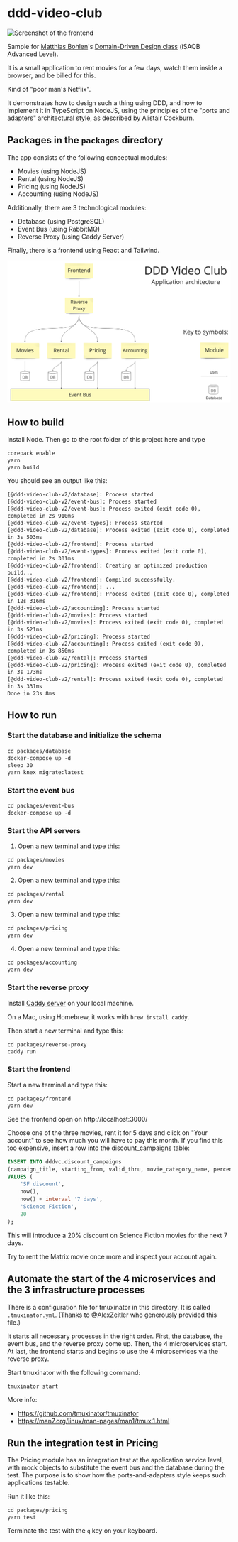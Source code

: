 # ddd-video-club

![Screenshot of the frontend](./docs/screenshot.png)

Sample for [Matthias Bohlen](https://mbohlen.de)'s
[Domain-Driven Design class](https://mbohlen.de/domain-driven-design-cpsa-a/)
(iSAQB Advanced Level).

It is a small application to rent movies for a few days, watch them inside a
browser, and be billed for this.

Kind of "poor man's Netflix".

It demonstrates how to design such a thing using DDD, and how to implement it in TypeScript
on NodeJS, using the principles of the "ports and adapters" architectural style, as described by
Alistair Cockburn.

## Packages in the `packages` directory

The app consists of the following conceptual modules:

- Movies (using NodeJS)
- Rental (using NodeJS)
- Pricing (using NodeJS)
- Accounting (using NodeJS)

Additionally, there are 3 technological modules:

- Database (using PostgreSQL)
- Event Bus (using RabbitMQ)
- Reverse Proxy (using Caddy Server)

Finally, there is a frontend using React and Tailwind.

![Application architecture](./docs/application-architecture.png)

## How to build

Install Node. Then go to the root folder of this project here and type

```
corepack enable
yarn
yarn build
```

You should see an output like this:

```
[@ddd-video-club-v2/database]: Process started
[@ddd-video-club-v2/event-bus]: Process started
[@ddd-video-club-v2/event-bus]: Process exited (exit code 0), completed in 2s 910ms
[@ddd-video-club-v2/event-types]: Process started
[@ddd-video-club-v2/database]: Process exited (exit code 0), completed in 3s 503ms
[@ddd-video-club-v2/frontend]: Process started
[@ddd-video-club-v2/event-types]: Process exited (exit code 0), completed in 2s 301ms
[@ddd-video-club-v2/frontend]: Creating an optimized production build...
[@ddd-video-club-v2/frontend]: Compiled successfully.
[@ddd-video-club-v2/frontend]: ...
[@ddd-video-club-v2/frontend]: Process exited (exit code 0), completed in 12s 316ms
[@ddd-video-club-v2/accounting]: Process started
[@ddd-video-club-v2/movies]: Process started
[@ddd-video-club-v2/movies]: Process exited (exit code 0), completed in 3s 521ms
[@ddd-video-club-v2/pricing]: Process started
[@ddd-video-club-v2/accounting]: Process exited (exit code 0), completed in 3s 850ms
[@ddd-video-club-v2/rental]: Process started
[@ddd-video-club-v2/pricing]: Process exited (exit code 0), completed in 3s 173ms
[@ddd-video-club-v2/rental]: Process exited (exit code 0), completed in 3s 331ms
Done in 23s 8ms
```

## How to run

### Start the database and initialize the schema

```
cd packages/database
docker-compose up -d
sleep 30
yarn knex migrate:latest
```

### Start the event bus

```
cd packages/event-bus
docker-compose up -d
```

### Start the API servers

1) Open a new terminal and type this:

```
cd packages/movies
yarn dev
```

2) Open a new terminal and type this:

```
cd packages/rental
yarn dev
```

3) Open a new terminal and type this:

```
cd packages/pricing
yarn dev
```

4) Open a new terminal and type this:

```
cd packages/accounting
yarn dev
```

### Start the reverse proxy

Install [Caddy server](https://caddyserver.com/) on your local machine.

On a Mac, using Homebrew, it works with `brew install caddy`.

Then start a new terminal and type this:

```
cd packages/reverse-proxy
caddy run
```

### Start the frontend

Start a new terminal and type this:

```
cd packages/frontend
yarn dev
```

See the frontend open on http://localhost:3000/

Choose one of the three movies, rent it for 5 days and click on "Your account"
to see how much you will have to pay this month. If you find this too expensive,
insert a row into the discount_campaigns table:

```SQL
INSERT INTO dddvc.discount_campaigns
(campaign_title, starting_from, valid_thru, movie_category_name, percentage)
VALUES (
	'SF discount',
	now(),
	now() + interval '7 days',
	'Science Fiction',
	20
);
```

This will introduce a 20% discount on Science Fiction movies for the next 7 days.

Try to rent the Matrix movie once more and inspect your account again.

## Automate the start of the 4 microservices and the 3 infrastructure processes

There is a configuration file for tmuxinator in this directory. It is
called `.tmuxinator.yml`. (Thanks to @AlexZeitler who generously provided
this file.)

It starts all necessary processes in the right
order. First, the database, the event bus, and the reverse proxy come up.
Then, the 4 microservices start. At last, the frontend starts and begins
to use the 4 microservices via the reverse proxy.

Start tmuxinator with the following command:

```
tmuxinator start
```

More info:

- https://github.com/tmuxinator/tmuxinator
- https://man7.org/linux/man-pages/man1/tmux.1.html

## Run the integration test in Pricing

The Pricing module has an integration test at the application
service level, with mock objects to substitute the event bus and
the database during the test. The purpose is to show how the ports-and-adapters
style keeps such applications testable.

Run it like this:

```
cd packages/pricing
yarn test
```

Terminate the test with the `q` key on your keyboard.
